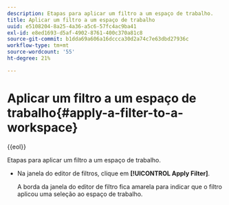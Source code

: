 ```yaml
---
description: Etapas para aplicar um filtro a um espaço de trabalho.
title: Aplicar um filtro a um espaço de trabalho
uuid: e5108204-8a25-4a36-a5c6-57fc4ac9ba41
exl-id: e8ed1693-d5af-4902-8761-400c370a81c8
source-git-commit: b1dda69a606a16dccca30d2a74c7e63dbd27936c
workflow-type: tm+mt
source-wordcount: '55'
ht-degree: 21%

---
```


# Aplicar um filtro a um espaço de trabalho{#apply-a-filter-to-a-workspace}

{{eol}}

Etapas para aplicar um filtro a um espaço de trabalho.

* Na janela do editor de filtros, clique em **[!UICONTROL Apply Filter]**.

   A borda da janela do editor de filtro fica amarela para indicar que o filtro aplicou uma seleção ao espaço de trabalho.
